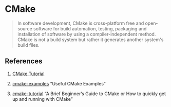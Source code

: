 # CMake

> In software development, CMake is cross-platform free and open-source software for build automation, testing, packaging and installation of software by using a compiler-independent method. CMake is not a build system but rather it generates another system's build files.





## References

1. [CMake Tutorial](https://cmake.org/cmake/help/latest/guide/tutorial/index.html)

2.  [cmake-examples](https://github.com/ttroy50/cmake-examples) “Useful CMake Examples”

3. [cmake-tutorial](https://github.com/pyk/cmake-tutorial) “A Brief Beginner’s Guide to CMake or How to quickly get up and running with CMake”

